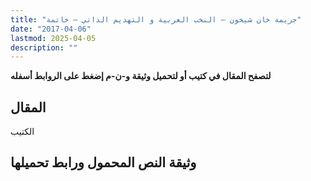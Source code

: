 ```yaml
---
title: "جريمة خان شيخون – النخب العربية و التهديم الذاتي – خاتمة"
date: "2017-04-06"
lastmod: 2025-04-05
description: ""
---
```

**لتصفح المقال في كتيب أو لتحميل وثيقة و-ن-م إضغط على الروابط أسفله**

## المقال

الكتيب

## وثيقة النص المحمول ورابط تحميلها

###
